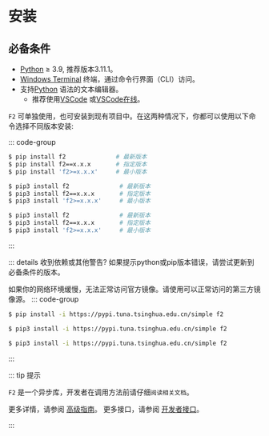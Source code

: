 # 安装

## 必备条件

- [Python](https://www.python.org/) ≥ 3.9, 推荐版本3.11.1。
- [Windows Terminal](https://aka.ms/terminal) 终端，通过命令行界面（CLI）访问。
- 支持[Python](https://en.wikipedia.org/wiki/python) 语法的文本编辑器。
  - 推荐使用[VSCode](https://code.visualstudio.com/) 或[VSCode在线](https://vscode.dev)。

`F2` 可单独使用，也可安装到现有项目中。在这两种情况下，你都可以使用以下命令选择不同版本安装:

::: code-group

```sh [Windows]
$ pip install f2              # 最新版本
$ pip install f2==x.x.x       # 指定版本
$ pip install 'f2>=x.x.x'     # 最小版本
```

```sh [Linux]
$ pip3 install f2              # 最新版本
$ pip3 install f2==x.x.x       # 指定版本
$ pip3 install 'f2>=x.x.x'     # 最小版本
```

```sh [MacOS]
$ pip3 install f2              # 最新版本
$ pip3 install f2==x.x.x       # 指定版本
$ pip3 install 'f2>=x.x.x'     # 最小版本
```
:::

::: details 收到依赖或其他警告?
如果提示python或pip版本错误，请尝试更新到必备条件的版本。

如果你的网络环境缓慢，无法正常访问官方镜像。请使用可以正常访问的第三方镜像源。
::: code-group

```sh [Windows]
$ pip install -i https://pypi.tuna.tsinghua.edu.cn/simple f2
```

```sh [Linux]
$ pip3 install -i https://pypi.tuna.tsinghua.edu.cn/simple f2
```

```sh [MacOS]
$ pip3 install -i https://pypi.tuna.tsinghua.edu.cn/simple f2
```
:::

::: tip 提示

`F2` 是一个异步库，开发者在调用方法前请仔细`阅读相关文档`。

更多详情，请参阅 [高级指南](./advance-guide)。
更多接口，请参阅 [开发者接口](./guide/apps/douyin/)。

:::
